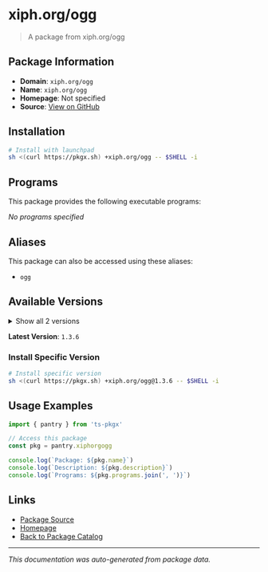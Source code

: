 # xiph.org/ogg

> A package from xiph.org/ogg

## Package Information

- **Domain**: `xiph.org/ogg`
- **Name**: `xiph.org/ogg`
- **Homepage**: Not specified
- **Source**: [View on GitHub](https://github.com/pkgxdev/pantry/tree/main/projects/xiph.org/ogg/package.yml)

## Installation

```bash
# Install with launchpad
sh <(curl https://pkgx.sh) +xiph.org/ogg -- $SHELL -i
```

## Programs

This package provides the following executable programs:

*No programs specified*

## Aliases

This package can also be accessed using these aliases:

- `ogg`

## Available Versions

<details>
<summary>Show all 2 versions</summary>

- `1.3.6`, `1.3.5`

</details>

**Latest Version**: `1.3.6`

### Install Specific Version

```bash
# Install specific version
sh <(curl https://pkgx.sh) +xiph.org/ogg@1.3.6 -- $SHELL -i
```

## Usage Examples

```typescript
import { pantry } from 'ts-pkgx'

// Access this package
const pkg = pantry.xiphorgogg

console.log(`Package: ${pkg.name}`)
console.log(`Description: ${pkg.description}`)
console.log(`Programs: ${pkg.programs.join(', ')}`)
```

## Links

- [Package Source](https://github.com/pkgxdev/pantry/tree/main/projects/xiph.org/ogg/package.yml)
- [Homepage](#)
- [Back to Package Catalog](../package-catalog.md)

---

*This documentation was auto-generated from package data.*

